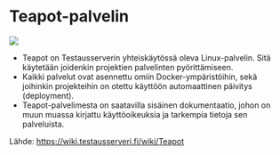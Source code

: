 # Teapot-palvelin

![](https://wiki.testausserveri.fi/images/4/44/Teapot_diagrammi.png)

* Teapot on Testausserverin yhteiskäytössä oleva Linux-palvelin. Sitä käytetään joidenkin projektien palvelinten pyörittämiseen.
* Kaikki palvelut ovat asennettu omiin Docker-ympäristöihin, sekä joihinkin projekteihin on otettu käyttöön automaattinen päivitys (deployment).
* Teapot-palvelimesta on saatavilla sisäinen dokumentaatio, johon on muun muassa kirjattu käyttöoikeuksia ja tarkempia tietoja sen palveluista.

Lähde: https://wiki.testausserveri.fi/wiki/Teapot 